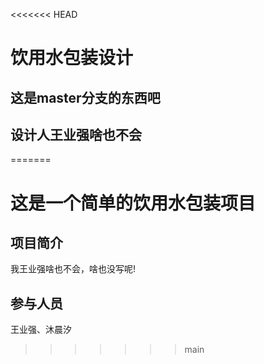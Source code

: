 <<<<<<< HEAD
# 饮用水包装设计
## 这是master分支的东西吧
## 设计人王业强啥也不会
=======
# 这是一个简单的饮用水包装项目
## 项目简介
我王业强啥也不会，啥也没写呢!
## 参与人员
王业强、沐晨汐

>>>>>>> main
